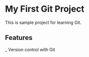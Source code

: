# My First Git Project

This is sample project for learning Git.

## Features

_ Version control with Git




